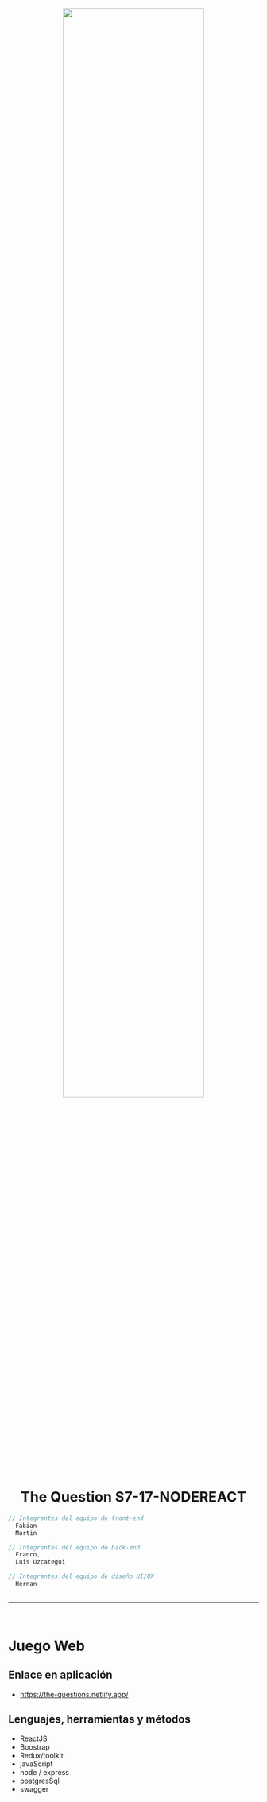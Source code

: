 <div align="center" width="50">
    <img src="./IMAGES/DINO_GIF.gif" width="75%"/>
</div><br/>

<h1 align="center">The Question S7-17-NODEREACT</h1>

```javascript - react
// Integrantes del equipo de front-end
  Fabian
  Martin

// Integrantes del equipo de back-end
  Franco,
  Luis Uzcategui

// Integrantes del equipo de diseño UI/UX
  Hernan
  
```
<hr></hr>

<br/>

# Juego Web


## Enlace en aplicación

- https://the-questions.netlify.app/

## Lenguajes, herramientas y métodos 

- ReactJS
- Boostrap
- Redux/toolkit
- javaScript
- node / express
- postgresSql
- swagger
